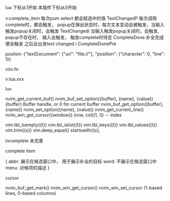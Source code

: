 lua 下标从1开始
本插件下标从0开始

v:complete_item 每次pum select 都会赋选中的值
TextChangedP 每次调用complete时，都会触发， popup在弹出状态时，每次文本变动会被触发，当输入触发popup关闭时，会触发
TextChangedI 当输入触发popup关闭时，会触发, popup不存在时， 输入会触发， 触发complete时待定
CompleteDone 补全完成便会触发 之后会出发text changed i
CompleteDonePre

positon: {"textDocument": {"uri": "file://"}, "position": {"character": 0, "line": 1}}

vim.fn

v:lua.xxx

luv

nvim_get_current_buf()
nvim_buf_set_option({buffer}, {name}, {value})
                    {buffer}  Buffer handle, or 0 for current buffer
nvim_buf_get_option({buffer}, {name})
nvim_set_option({name}, {value})
nvim_get_current_line()
nvim_win_get_cursor({window})
				(row, col)(1, 0) -- index

vim.tbl_isempty({t})
vim.tbl_islist({t})
vim.tbl_keys({t})
vim.tbl_values({t})
vim.trim({s})
vim.deep_equal()
startswith({s},

incomplete 未完善

complete item

{
	abbr: 展示在候选窗口中， 用于展示补全的目标
	word: 不展示在候选窗口中
	menu: 对候项的描述
}


cursor


nvim_buf_get_mark()
nvim_win_get_cursor()
nvim_win_set_cursor
	(1-based lines, 0-based columns)
